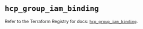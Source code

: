 # `hcp_group_iam_binding`

Refer to the Terraform Registry for docs: [`hcp_group_iam_binding`](https://registry.terraform.io/providers/hashicorp/hcp/0.108.0/docs/resources/group_iam_binding).
